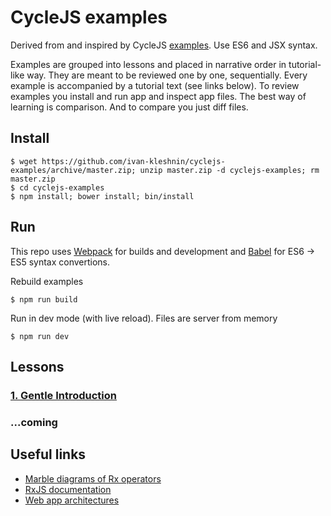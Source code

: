 # CycleJS examples

Derived from and inspired by CycleJS [examples](https://github.com/staltz/cycle/tree/master/examples/).
Use ES6 and JSX syntax.

Examples are grouped into lessons and placed in narrative order in tutorial-like way.
They are meant to be reviewed one by one, sequentially. Every example is accompanied
by a tutorial text (see links below). To review examples you install and run app and inspect app files.
The best way of learning is comparison. And to compare you just diff files.

## Install

```
$ wget https://github.com/ivan-kleshnin/cyclejs-examples/archive/master.zip; unzip master.zip -d cyclejs-examples; rm master.zip
$ cd cyclejs-examples
$ npm install; bower install; bin/install
```

## Run

This repo uses [Webpack](http://webpack.github.io/) for builds and development and
[Babel](babeljs.io) for ES6 -> ES5 syntax convertions.

Rebuild examples
```
$ npm run build
```

Run in dev mode (with live reload). Files are server from memory
```
$ npm run dev
```

## Lessons

### [1. Gentle Introduction](docs/lessons-1.md)

### ...coming

## Useful links

* [Marble diagrams of Rx operators](http://rxmarbles.com/)
* [RxJS documentation](https://github.com/Reactive-Extensions/RxJS/tree/master/doc)
* [Web app architectures](https://github.com/Paqmind/reactive)

